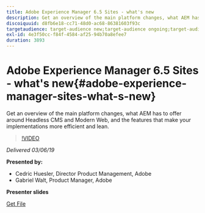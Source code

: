 ```yaml
---
title: Adobe Experience Manager 6.5 Sites - what's new
description: Get an overview of the main platform changes, what AEM has to offer around Headless CMS and Modern Web, and the features that make your implementations more efficient and lean.
discoiquuid: d8fb6e18-cc71-48d0-ac68-86381603f93c
targetaudience: target-audience new;target-audience ongoing;target-audience upgrader
exl-id: 4e3f50cc-f84f-4584-af25-94b70a8efee7
duration: 3893
---
```

# Adobe Experience Manager 6.5 Sites - what's new{#adobe-experience-manager-sites-what-s-new}

Get an overview of the main platform changes, what AEM has to offer around Headless CMS and Modern Web, and the features that make your implementations more efficient and lean.

>[!VIDEO](https://video.tv.adobe.com/v/26368/?quality=9)

*Delivered 03/06/19*

**Presented by:**

* Cedric Huesler, Director Product Management, Adobe
* Gabriel Walt, Product Manager, Adobe

**Presenter slides**

[Get File](assets/aem65-whatsnewgem-march6.pdf)

